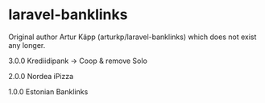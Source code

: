 # laravel-banklinks

Original author Artur Käpp (arturkp/laravel-banklinks) which does not exist any longer.

3.0.0 Krediidipank -> Coop & remove Solo

2.0.0 Nordea iPizza

1.0.0 Estonian Banklinks
